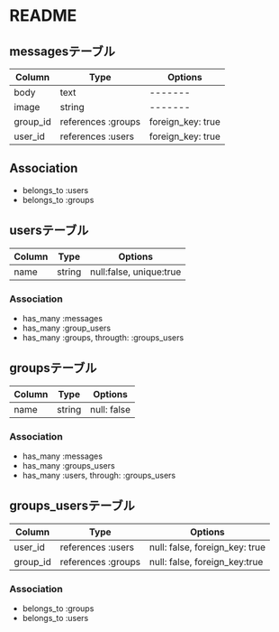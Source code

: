 # README

## messagesテーブル
|Column|Type|Options|
|------|----|-------|
|body|text|-------|
|image|string|-------|
|group_id|references :groups|foreign_key: true|
|user_id|references :users|foreign_key: true|

## Association
- belongs_to :users
- belongs_to :groups


## usersテーブル
|Column|Type|Options|
|------|----|-------|
|name|string|null:false, unique:true|

### Association
- has_many :messages
- has_many :group_users
- has_many :groups, througth: :groups_users



## groupsテーブル
|Column|Type|Options|
|------|----|-------|
|name|string|null: false|

### Association
- has_many :messages
- has_many :groups_users
- has_many :users, through: :groups_users


## groups_usersテーブル
|Column|Type|Options|
|------|----|-------|
|user_id|references :users|null: false, foreign_key: true |
|group_id|references :groups|null: false, foreign_key:true |

### Association
- belongs_to :groups
- belongs_to :users
















